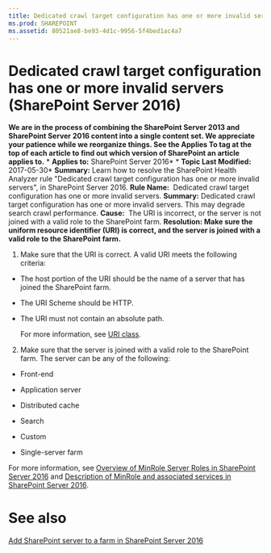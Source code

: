 ```yaml
---
title: Dedicated crawl target configuration has one or more invalid servers (SharePoint Server 2016)
ms.prod: SHAREPOINT
ms.assetid: 80521ae8-be93-4d1c-9956-5f4bed1ac4a7
---
```



# Dedicated crawl target configuration has one or more invalid servers (SharePoint Server 2016)
 **We are in the process of combining the SharePoint Server 2013 and SharePoint Server 2016 content into a single content set. We appreciate your patience while we reorganize things. See the Applies To tag at the top of each article to find out which version of SharePoint an article applies to.** * **Applies to:** SharePoint Server 2016*  * **Topic Last Modified:** 2017-05-30* **Summary:** Learn how to resolve the SharePoint Health Analyzer rule "Dedicated crawl target configuration has one or more invalid servers", in SharePoint Server 2016. **Rule Name:**  Dedicated crawl target configuration has one or more invalid servers. **Summary:** Dedicated crawl target configuration has one or more invalid servers. This may degrade search crawl performance. **Cause:**  The URI is incorrect, or the server is not joined with a valid role to the SharePoint farm. **Resolution: Make sure the uniform resource identifier (URI) is correct, and the server is joined with a valid role to the SharePoint farm.**
1. Make sure that the URI is correct. A valid URI meets the following criteria:
    
  - The host portion of the URI should be the name of a server that has joined the SharePoint farm.
    
  
  - The URI Scheme should be HTTP.
    
  
  - The URI must not contain an absolute path.
    
  

    For more information, see  [URI class](https://go.microsoft.com/fwlink/p/?LinkID=193513).
    
  
2. Make sure that the server is joined with a valid role to the SharePoint farm. The server can be any of the following:
    
  - Front-end
    
  
  - Application server
    
  
  - Distributed cache
    
  
  - Search
    
  
  - Custom
    
  
  - Single-server farm
    
  
For more information, see  [Overview of MinRole Server Roles in SharePoint Server 2016](html/overview-of-minrole-server-roles-in-sharepoint-server-2016.md) and [Description of MinRole and associated services in SharePoint Server 2016](html/description-of-minrole-and-associated-services-in-sharepoint-server-2016.md).
## 


# See also

#### 

 [Add SharePoint server to a farm in SharePoint Server 2016](html/add-sharepoint-server-to-a-farm-in-sharepoint-server-2016.md)
  
    
    

  
    
    

